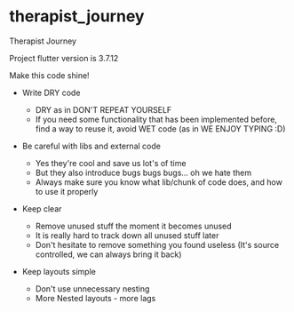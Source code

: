 # therapist_journey

Therapist Journey

Project flutter version is 3.7.12

Make this code shine!

- Write DRY code

    - DRY as in DON'T REPEAT YOURSELF
    - If you need some functionality that has been implemented before,
      find a way to reuse it, avoid WET code (as in WE ENJOY TYPING :D)

- Be careful with libs and external code

    - Yes they're cool and save us lot's of time
    - But they also introduce bugs bugs bugs... oh we hate them
    - Always make sure you know what lib/chunk of code does, and how to use it properly

- Keep clear

    - Remove unused stuff the moment it becomes unused
    - It is really hard to track down all unused stuff later
    - Don't hesitate to remove something you found useless
      (It's source controlled, we can always bring it back)

- Keep layouts simple

    - Don't use unnecessary nesting
    - More Nested layouts - more lags